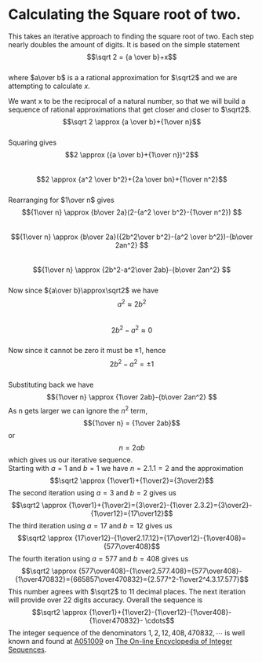 # Calculating the Square root of two.
This takes an iterative approach to finding the square root of two. Each step nearly doubles the amount of digits. It is based on the simple statement  
$$\sqrt 2 = {a \over b}+x$$  
where $a\over b$ is a a rational approximation for $\sqrt2$ and we are attempting to calculate $x$.

We want x to be the reciprocal of a natural number, so that we will build a sequence of rational approximations that get closer and closer to $\sqrt2$.  
$$\sqrt 2 \approx {a \over b}+{1\over n}$$  
Squaring gives  
$$2 \approx ({a \over b}+{1\over n})^2$$  
$$2 \approx {a^2 \over b^2}+{2a \over bn}+{1\over n^2}$$  
Rearranging for $1\over n$ gives  
$${1\over n} \approx {b\over 2a}(2-{a^2 \over b^2}-{1\over n^2}) $$  
$${1\over n} \approx {b\over 2a}({2b^2\over b^2}-{a^2 \over b^2})-{b\over 2an^2} $$  
$${1\over n} \approx {2b^2-a^2\over 2ab}-{b\over 2an^2} $$  
Now since ${a\over b}\approx\sqrt2$ we have  
$$a^2 \approx 2b^2$$  
$$2b^2-a^2 \approx 0$$  
Now since it cannot be zero it must be $\pm1$, hence  
$$2b^2-a^2=\pm1$$  
Substituting back we have  
$${1\over n} \approx {1\over 2ab}-{b\over 2an^2} $$
As n gets larger we can ignore the $n^2$ term,  
$${1\over n} = {1\over 2ab}$$
or
$$ n = 2ab$$
which gives us our iterative sequence.  
Starting with $a=1$ and $b=1$ we have $n=2.1.1=2$ and the approximation
$$\sqrt2 \approx {1\over1}+{1\over2}={3\over2}$$
The second iteration using $a=3$ and $b=2$ gives us
$$\sqrt2 \approx {1\over1}+{1\over2}={3\over2}-{1\over 2.3.2}={3\over2}-{1\over12}={17\over12}$$
The third iteration using $a=17$ and $b=12$ gives us
$$\sqrt2 \approx {17\over12}-{1\over2.17.12}={17\over12}-{1\over408}={577\over408}$$
The fourth iteration using $a=577$ and $b=408$ gives us
$$\sqrt2 \approx {577\over408}-{1\over2.577.408}={577\over408}-{1\over470832}={665857\over470832}={2.577^2-1\over2^4.3.17.577}$$
This number agrees with $\sqrt2$ to 11 decimal places.  The next iteration will provide over 22 digits accuracy.
Overall the sequence is
$$\sqrt2 \approx {1\over1}+{1\over2}-{1\over12}-{1\over408}-{1\over470832}- \cdots$$
The integer sequence of the denominators $1,2,12,408,470832,\cdots$ is well known and found at [A051009](https://oeis.org/A051009) on [The On-line Encyclopedia of Integer Sequences](https://oeis.org/).







